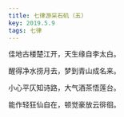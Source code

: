```yaml
---
title: 七律游采石矶（五）
key: 2019.5.9
tags: 七律
---
```


佳地古楼楚江开，天生缘自李太白。

醒得净水捞月去，梦到青山成名来。

小心平仄知诗路，大气酒茶悟莲台。

能作轻狂仙自在，顿觉豪放云徘徊。

</br>

